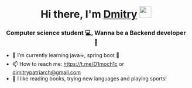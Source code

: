 <h1 align="center">Hi there, I'm <a href="https://github.com/CAThubb" target="_blank">Dmitry</a> 
<img src="https://github.com/blackcater/blackcater/raw/main/images/Hi.gif" height="32"/></h1>
<h3 align="center">Computer science student 💻, Wanna be a Backend developer 🦍</h3>

- 🌱 I’m currently learning java☕, spring boot 🌿
- 📫 How to reach me: https://t.me/D1moch1c or dimitrypatriarch@gmail.com
- 🔮 I like reading books, trying new languages and playing sports! 
<!--
**CAThubb/CAThubb** is a ✨ _special_ ✨ repository because its `README.md` (this file) appears on your GitHub profile.

Here are some ideas to get you started:

- 🔭 I’m currently working on ...
- 🌱 I’m currently learning ...
- 👯 I’m looking to collaborate on ...
- 🤔 I’m looking for help with ...
- 💬 Ask me about ...
- 📫 How to reach me: ...
- 😄 Pronouns: ...
- ⚡ Fun fact: ...
-->
